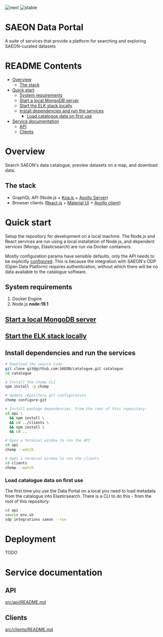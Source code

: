 ![next](https://github.com/SAEON/catalogue/workflows/deployment@next/badge.svg?branch=next)
![stable](https://github.com/SAEON/catalogue/workflows/deployment@stable/badge.svg?branch=stable)

# SAEON Data Portal

A suite of services that provide a platform for searching and exploring SAEON-curated datasets

# README Contents

<!-- START doctoc generated TOC please keep comment here to allow auto update -->
<!-- DON'T EDIT THIS SECTION, INSTEAD RE-RUN doctoc TO UPDATE -->

- [Overview](#overview)
  - [The stack](#the-stack)
- [Quick start](#quick-start)
  - [System requirements](#system-requirements)
  - [Start a local MongoDB server](#start-a-local-mongodb-server)
  - [Start the ELK stack locally](#start-the-elk-stack-locally)
  - [Install dependencies and run the services](#install-dependencies-and-run-the-services)
    - [Load catalogue data on first use](#load-catalogue-data-on-first-use)
- [Service documentation](#service-documentation)
  - [API](#api)
  - [Clients](#clients)

<!-- END doctoc generated TOC please keep comment here to allow auto update -->

# Overview
Search SAEON's data catalogue, preview datasets on a map, and download data.

## The stack

- GraphQL API (Node.js + [Koa.js](https://koajs.com/) + [Apollo Server](https://www.apollographql.com/docs/apollo-server/))
- Browser clients ([React.js](https://reactjs.org/) + [Material UI](https://material-ui.com/) + [Apollo client](https://www.apollographql.com/apollo-client))

# Quick start

Setup the repository for development on a local machine. The Node.js and React services are run using a local installation of Node.js, and dependent services (Mongo, Elasticsearch) are run via Docker containers.

Mostly configuration params have sensible defaults, only the API needs to be explicitly [configured](/src/api#environment-configuration). This is because the integration with SAEON's ODP (Open Data Platform) requires authentication, without which there will be no data available to the catalogue software.

## System requirements

1. Docker Engine
2. Node.js **node:19.1**

## [Start a local MongoDB server](https://github.com/SAEON/mongo#local-development)

## [Start the ELK stack locally](https://github.com/SAEON/elk-stack#local-development)

## Install dependencies and run the services

```sh
# Download the source code
git clone git@github.com:SAEON/catalogue.git catalogue
cd catalogue

# Install the chomp CLI
npm install -g chomp

# Update repository git configuration
chomp configure-git

# Install package dependencies. From the root of this repository:
cd api \
  && npm install \
  && cd ../clients \
  && npm install \
  && cd ..

# Open a terminal window to run the API
cd api
chomp --watch

# Open a terminal window to run the clients
cd clients
chomp --watch
```

### Load catalogue data on first use
The first time you use the Data Portal on a local you need to load metadata from the catalogue into Elasticsearch. There is a CLI to do this - from the root of this repository:

```sh
cd api
source env.sh
sdp integrations saeon --run
```

# Deployment
TODO

# Service documentation

## API

[src/api/README.md](src/api/)

## Clients

[src/clients/README.md](src/clients/)